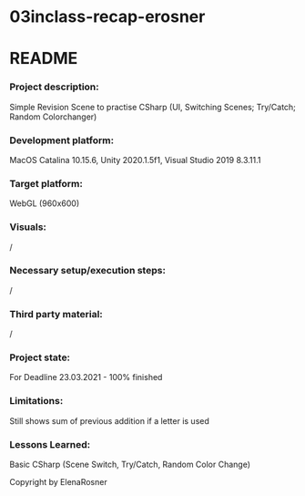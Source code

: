 # 03inclass-recap-erosner

# README

### Project description: 
Simple Revision Scene to practise CSharp (UI, Switching Scenes; Try/Catch; Random Colorchanger)


### Development platform: 
MacOS Catalina 10.15.6, Unity 2020.1.5f1, Visual Studio 2019 8.3.11.1


### Target platform: 
WebGL (960x600)

### Visuals: 
/

### Necessary setup/execution steps: 
/

### Third party material: 
/

### Project state: 
For Deadline 23.03.2021 - 100% finished

### Limitations: 
Still shows sum of previous addition if a letter is used

### Lessons Learned: 
Basic CSharp (Scene Switch, Try/Catch, Random Color Change)

Copyright by ElenaRosner

